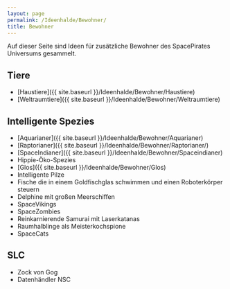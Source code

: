 ```yaml
---
layout: page
permalink: /Ideenhalde/Bewohner/
title: Bewohner
---
```


Auf dieser Seite sind Ideen für zusätzliche Bewohner des SpacePirates Universums gesammelt.

## Tiere

- [Haustiere]({{ site.baseurl }}/Ideenhalde/Bewohner/Haustiere)
- [Weltraumtiere]({{ site.baseurl }}/Ideenhalde/Bewohner/Weltraumtiere)

## Intelligente Spezies

- [Aquarianer]({{ site.baseurl }}/Ideenhalde/Bewohner/Aquarianer)
- [Raptorianer]({{ site.baseurl }}/Ideenhalde/Bewohner/Raptorianer/)
- [SpaceIndianer]({{ site.baseurl }}/Ideenhalde/Bewohner/Spaceindianer)
- Hippie-Öko-Spezies
- [Glos]({{ site.baseurl }}/Ideenhalde/Bewohner/Glos)
- Intelligente Pilze
- Fische die in einem Goldfischglas schwimmen und einen Roboterkörper steuern
- Delphine mit großen Meerschiffen
- SpaceVikings
- SpaceZombies
- Reinkarnierende Samurai mit Laserkatanas
- Raumhalblinge als Meisterkochspione
- SpaceCats

## SLC

- Zock von Gog
- Datenhändler NSC
